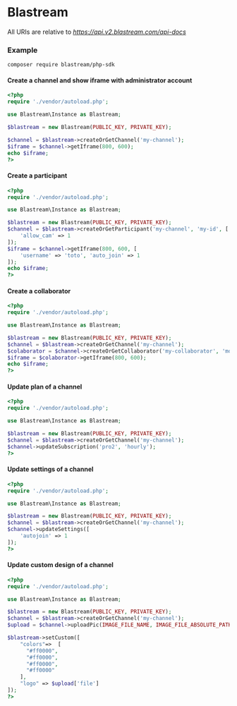 
# Blastream

All URIs are relative to *https://api.v2.blastream.com/api-docs*

### Example

```
composer require blastream/php-sdk
```

#### Create a channel and show iframe with administrator account

```php
<?php
require './vendor/autoload.php';

use Blastream\Instance as Blastream;

$blastream = new Blastream(PUBLIC_KEY, PRIVATE_KEY); 

$channel = $blastream->createOrGetChannel('my-channel');
$iframe = $channel->getIframe(800, 600);
echo $iframe;
?>
```

#### Create a participant

```php
<?php
require './vendor/autoload.php';

use Blastream\Instance as Blastream;

$blastream = new Blastream(PUBLIC_KEY, PRIVATE_KEY); 
$channel = $blastream->createOrGetParticipant('my-channel', 'my-id', [
    'allow_cam' => 1
]);
$iframe = $channel->getIframe(800, 600, [
    'username' => 'toto', 'auto_join' => 1
]);
echo $iframe;
?>
```

#### Create a collaborator

```php
<?php
require './vendor/autoload.php';

use Blastream\Instance as Blastream;

$blastream = new Blastream(PUBLIC_KEY, PRIVATE_KEY); 
$channel = $blastream->createOrGetChannel('my-channel');
$colaborator = $channel->createOrGetCollaborator('my-collaborator', 'moderator');
$iframe = $colaborator->getIframe(800, 600);
echo $iframe;
?>
```

#### Update plan of a channel

```php
<?php
require './vendor/autoload.php';

use Blastream\Instance as Blastream;

$blastream = new Blastream(PUBLIC_KEY, PRIVATE_KEY); 
$channel = $blastream->createOrGetChannel('my-channel');
$channel->updateSubscription('pro2', 'hourly');
?>
```

#### Update settings of a channel

```php
<?php
require './vendor/autoload.php';

use Blastream\Instance as Blastream;

$blastream = new Blastream(PUBLIC_KEY, PRIVATE_KEY); 
$channel = $blastream->createOrGetChannel('my-channel');
$channel->updateSettings([
    'autojoin' => 1
]);
?>
```

#### Update custom design of a channel

```php
<?php
require './vendor/autoload.php';

use Blastream\Instance as Blastream;

$blastream = new Blastream(PUBLIC_KEY, PRIVATE_KEY); 
$channel = $blastream->createOrGetChannel('my-channel');
$upload = $channel->uploadPic(IMAGE_FILE_NAME, IMAGE_FILE_ABSOLUTE_PATH);

$blastream->setCustom([
    "colors"=>  [
      "#ff0000",
      "#ff0000",
      "#ff0000",
      "#ff0000"
    ],
    "logo" => $upload['file']
]);
?>
```